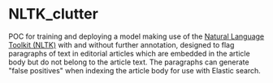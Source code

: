 # NLTK_clutter

POC for training and deploying a model making use of the [Natural Language Toolkit (NLTK)](https://www.nltk.org/) with and without further annotation, designed to flag paragraphs of text in editorial articles which are embedded in the article body but do not belong to the article text. The paragraphs can generate "false positives" when indexing the article body for use with Elastic search.
